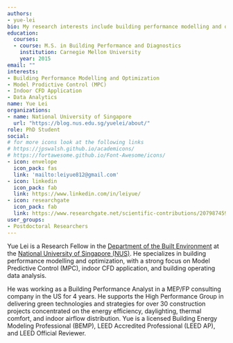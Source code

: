 ```yaml
---
authors:
- yue-lei
bio: My research interests include building performance modelling and optimization as well as data analytics.
education:
  courses:
  - course: M.S. in Building Performance and Diagnostics
    institution: Carnegie Mellon University
    year: 2015
email: ""
interests:
- Building Performance Modelling and Optimization
- Model Prodictive Control (MPC)
- Indoor CFD Application
- Data Analytics
name: Yue Lei
organizations:
- name: National University of Singapore
  url: "https://blog.nus.edu.sg/yuelei/about/"
role: PhD Student
social:
# for more icons look at the following links
# https://jpswalsh.github.io/academicons/
# https://fortawesome.github.io/Font-Awesome/icons/
- icon: envelope
  icon_pack: fas
  link: 'mailto:leiyue812@gmail.com'
- icon: linkedin
  icon_pack: fab
  link: https://www.linkedin.com/in/leiyue/
- icon: researchgate
  icon_pack: fab
  link: https://www.researchgate.net/scientific-contributions/2079874594_Yue_Lei
user_groups:
- Postdoctoral Researchers
---
```


Yue Lei is a Research Fellow in the [Department of the Built Environment](https://cde.nus.edu.sg/dbe/) at the [National University of Singapore (NUS)](http://www.nus.edu.sg). He specializes in building performance modelling and optimization, with a strong focus on Model Predictive Control (MPC), indoor CFD application, and building operating data analysis.

He was working as a Building Performance Analyst in a MEP/FP consulting company in the US for 4 years. He supports the High Performance Group in delivering green technologies and strategies for over 30 construction projects concentrated on the energy efficiency, daylighting, thermal comfort, and indoor airflow distribution. Yue is a licensed Building Energy Modeling Professional (BEMP), LEED Accredited Professional (LEED AP), and LEED Official Reviewer.
